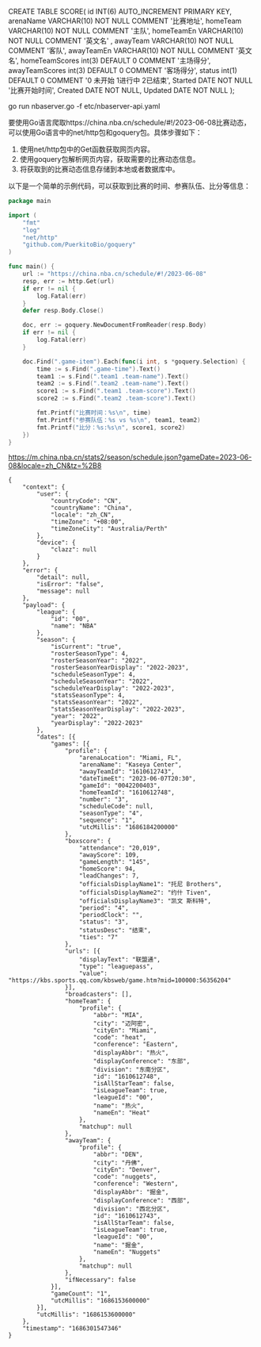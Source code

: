 CREATE TABLE SCORE(
  id INT(6) AUTO_INCREMENT PRIMARY KEY,
  arenaName VARCHAR(10) NOT NULL COMMENT '比赛地址',
  homeTeam VARCHAR(10) NOT NULL COMMENT '主队',
  homeTeamEn VARCHAR(10) NOT NULL COMMENT '英文名' ,
  awayTeam VARCHAR(10) NOT NULL COMMENT  '客队',
  awayTeamEn VARCHAR(10) NOT NULL COMMENT '英文名',
  homeTeamScores int(3)  DEFAULT 0 COMMENT '主场得分',
  awayTeamScores int(3) DEFAULT 0  COMMENT '客场得分',
  status int(1) DEFAULT 0 COMMENT '0 未开始 1进行中 2已结束',
  Started DATE NOT NULL  '比赛开始时间',
  Created DATE NOT NULL,
  Updated DATE NOT NULL
 );

go run nbaserver.go -f etc/nbaserver-api.yaml

要使用Go语言爬取https://china.nba.cn/schedule/#!/2023-06-08比赛动态，可以使用Go语言中的net/http包和goquery包。具体步骤如下：

1. 使用net/http包中的Get函数获取网页内容。
2. 使用goquery包解析网页内容，获取需要的比赛动态信息。
3. 将获取到的比赛动态信息存储到本地或者数据库中。

以下是一个简单的示例代码，可以获取到比赛的时间、参赛队伍、比分等信息：

```go
package main

import (
    "fmt"
    "log"
    "net/http"
    "github.com/PuerkitoBio/goquery"
)

func main() {
    url := "https://china.nba.cn/schedule/#!/2023-06-08"
    resp, err := http.Get(url)
    if err != nil {
        log.Fatal(err)
    }
    defer resp.Body.Close()

    doc, err := goquery.NewDocumentFromReader(resp.Body)
    if err != nil {
        log.Fatal(err)
    }

    doc.Find(".game-item").Each(func(i int, s *goquery.Selection) {
        time := s.Find(".game-time").Text()
        team1 := s.Find(".team1 .team-name").Text()
        team2 := s.Find(".team2 .team-name").Text()
        score1 := s.Find(".team1 .team-score").Text()
        score2 := s.Find(".team2 .team-score").Text()

        fmt.Printf("比赛时间：%s\n", time)
        fmt.Printf("参赛队伍：%s vs %s\n", team1, team2)
        fmt.Printf("比分：%s:%s\n", score1, score2)
    })
}
```


https://m.china.nba.cn/stats2/season/schedule.json?gameDate=2023-06-08&locale=zh_CN&tz=%2B8

```
{
	"context": {
		"user": {
			"countryCode": "CN",
			"countryName": "China",
			"locale": "zh_CN",
			"timeZone": "+08:00",
			"timeZoneCity": "Australia/Perth"
		},
		"device": {
			"clazz": null
		}
	},
	"error": {
		"detail": null,
		"isError": "false",
		"message": null
	},
	"payload": {
		"league": {
			"id": "00",
			"name": "NBA"
		},
		"season": {
			"isCurrent": "true",
			"rosterSeasonType": 4,
			"rosterSeasonYear": "2022",
			"rosterSeasonYearDisplay": "2022-2023",
			"scheduleSeasonType": 4,
			"scheduleSeasonYear": "2022",
			"scheduleYearDisplay": "2022-2023",
			"statsSeasonType": 4,
			"statsSeasonYear": "2022",
			"statsSeasonYearDisplay": "2022-2023",
			"year": "2022",
			"yearDisplay": "2022-2023"
		},
		"dates": [{
			"games": [{
				"profile": {
					"arenaLocation": "Miami, FL",
					"arenaName": "Kaseya Center",
					"awayTeamId": "1610612743",
					"dateTimeEt": "2023-06-07T20:30",
					"gameId": "0042200403",
					"homeTeamId": "1610612748",
					"number": "3",
					"scheduleCode": null,
					"seasonType": "4",
					"sequence": "1",
					"utcMillis": "1686184200000"
				},
				"boxscore": {
					"attendance": "20,019",
					"awayScore": 109,
					"gameLength": "145",
					"homeScore": 94,
					"leadChanges": 7,
					"officialsDisplayName1": "托尼 Brothers",
					"officialsDisplayName2": "约什 Tiven",
					"officialsDisplayName3": "凯文 斯科特",
					"period": "4",
					"periodClock": "",
					"status": "3",
					"statusDesc": "结束",
					"ties": "7"
				},
				"urls": [{
					"displayText": "联盟通",
					"type": "leaguepass",
					"value": "https://kbs.sports.qq.com/kbsweb/game.htm?mid=100000:56356204"
				}],
				"broadcasters": [],
				"homeTeam": {
					"profile": {
						"abbr": "MIA",
						"city": "迈阿密",
						"cityEn": "Miami",
						"code": "heat",
						"conference": "Eastern",
						"displayAbbr": "热火",
						"displayConference": "东部",
						"division": "东南分区",
						"id": "1610612748",
						"isAllStarTeam": false,
						"isLeagueTeam": true,
						"leagueId": "00",
						"name": "热火",
						"nameEn": "Heat"
					},
					"matchup": null
				},
				"awayTeam": {
					"profile": {
						"abbr": "DEN",
						"city": "丹佛",
						"cityEn": "Denver",
						"code": "nuggets",
						"conference": "Western",
						"displayAbbr": "掘金",
						"displayConference": "西部",
						"division": "西北分区",
						"id": "1610612743",
						"isAllStarTeam": false,
						"isLeagueTeam": true,
						"leagueId": "00",
						"name": "掘金",
						"nameEn": "Nuggets"
					},
					"matchup": null
				},
				"ifNecessary": false
			}],
			"gameCount": "1",
			"utcMillis": "1686153600000"
		}],
		"utcMillis": "1686153600000"
	},
	"timestamp": "1686301547346"
}
```

